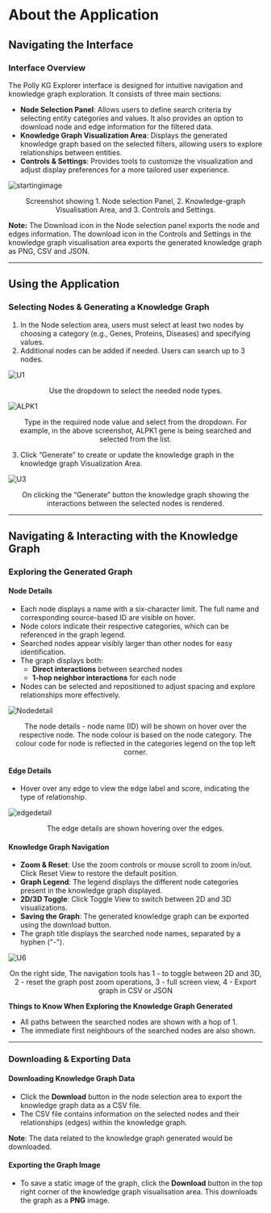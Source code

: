 # About the Application

## Navigating the Interface

### Interface Overview

The Polly KG Explorer interface is designed for intuitive navigation and knowledge graph exploration. It consists of three main sections:

- **Node Selection Panel**: Allows users to define search criteria by selecting entity categories and values. It also provides an option to download node and edge information for the filtered data.
- **Knowledge Graph Visualization Area**: Displays the generated knowledge graph based on the selected filters, allowing users to explore relationships between entities.
- **Controls & Settings**: Provides tools to customize the visualization and adjust display preferences for a more tailored user experience.

![startingimage](../img/KG/startingimage.png) <center> Screenshot showing 1. Node selection Panel, 2. Knowledge-graph Visualisation Area, and 3. Controls and Settings.</center>

 **Note:** The Download icon in the Node selection panel exports the node and edges information. The download icon in the Controls and Settings in the knowledge graph visualisation area exports the generated knowledge graph as PNG, CSV and JSON. 

---


## Using the Application

### Selecting Nodes & Generating a Knowledge Graph

1. In the Node selection area, users must select at least two nodes by choosing a category (e.g., Genes, Proteins, Diseases) and specifying values.
2. Additional nodes can be added if needed. Users can search up to 3 nodes.

![U1](../img/KG/U1.png) <center> Use the dropdown to select the needed node types.</center>

![ALPK1](../img/KG/U2.png) <center> Type in the required node value and select from the dropdown. For example, in the above screenshot, ALPK1 gene is being searched and selected from the list.</center>


3. Click “Generate” to create or update the knowledge graph in the knowledge graph Visualization Area.

![U3](../img/KG/U3.png) <center> On clicking the “Generate” button the knowledge graph showing the interactions between the selected nodes is rendered.</center>

---


## Navigating & Interacting with the Knowledge Graph

### Exploring the Generated Graph

#### Node Details

- Each node displays a name with a six-character limit. The full name and corresponding source-based ID are visible on hover.  
- Node colors indicate their respective categories, which can be referenced in the graph legend.  
- Searched nodes appear visibly larger than other nodes for easy identification.  
- The graph displays both:
    - **Direct interactions** between searched nodes
    - **1-hop neighbor interactions** for each node
- Nodes can be selected and repositioned to adjust spacing and explore relationships more effectively.

![Nodedetail](../img/KG/U4.png) <center> The node details - node name (ID) will be shown on hover over the respective node.  The node colour is based on the node category. The colour code for node is reflected in the categories legend on the top left corner.</center>

#### Edge Details

- Hover over any edge to view the edge label and score, indicating the type of relationship.

![edgedetail](../img/KG/U5.png) <center> The edge details are shown hovering over the edges.</center>


#### Knowledge Graph Navigation

- **Zoom & Reset**: Use the zoom controls or mouse scroll to zoom in/out. Click Reset View to restore the default position.  
- **Graph Legend**: The legend displays the different node categories present in the knowledge graph displayed.  
- **2D/3D Toggle**: Click Toggle View to switch between 2D and 3D visualizations.  
- **Saving the Graph**: The generated knowledge graph can be exported using the download button.  
- The graph title displays the searched node names, separated by a hyphen ("-").

![U6](../img/KG/U6.png) <center> On the right side, The navigation tools has 1 - to toggle between 2D and 3D,  2 - reset the graph post zoom operations, 3 - full screen view, 4 - Export graph in CSV or JSON</center>


**Things to Know When Exploring the Knowledge Graph Generated**

- All paths between the searched nodes are shown with a hop of 1.  
- The immediate first neighbours of the searched nodes are also shown.

---

### Downloading & Exporting Data

#### Downloading Knowledge Graph Data
- Click the **Download** button in the node selection area to export the knowledge graph data as a CSV file.  
- The CSV file contains information on the selected nodes and their relationships (edges) within the knowledge graph.  

**Note**: The data related to the knowledge graph generated would be downloaded.

#### Exporting the Graph Image
- To save a static image of the graph, click the **Download** button in the top right corner of the knowledge graph visualisation area. This downloads the graph as a **PNG** image.








